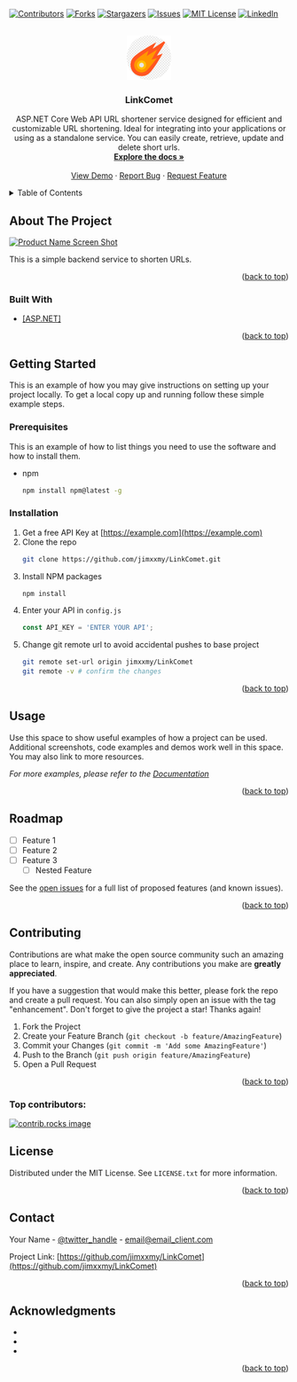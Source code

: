<!-- Improved compatibility of back to top link: See: https://github.com/othneildrew/Best-README-Template/pull/73 -->
<a id="readme-top"></a>
<!--
*** Thanks for checking out the Best-README-Template. If you have a suggestion
*** that would make this better, please fork the repo and create a pull request
*** or simply open an issue with the tag "enhancement".
*** Don't forget to give the project a star!
*** Thanks again! Now go create something AMAZING! :D
-->



<!-- PROJECT SHIELDS -->
<!--
*** I'm using markdown "reference style" links for readability.
*** Reference links are enclosed in brackets [ ] instead of parentheses ( ).
*** See the bottom of this document for the declaration of the reference variables
*** for contributors-url, forks-url, etc. This is an optional, concise syntax you may use.
*** https://www.markdownguide.org/basic-syntax/#reference-style-links
-->
[![Contributors][contributors-shield]][contributors-url]
[![Forks][forks-shield]][forks-url]
[![Stargazers][stars-shield]][stars-url]
[![Issues][issues-shield]][issues-url]
[![MIT License][license-shield]][license-url]
[![LinkedIn][linkedin-shield]][linkedin-url]



<!-- PROJECT LOGO -->
<br />
<div align="center">
  <a href="https://github.com/jimxxmy/LinkComet">
    <img src="UrlShortner/Assets/Images/Logo/icon-512.png" alt="Logo" width="80" height="80">
  </a>

<h3 align="center">LinkComet</h3>

  <p align="center">
    ASP.NET Core Web API URL shortener service designed for efficient and customizable URL shortening. Ideal for integrating into your applications or using as a standalone service. You can easily create, retrieve, update and delete short urls.
    <br />
    <a href="https://github.com/jimxxmy/LinkComet"><strong>Explore the docs »</strong></a>
    <br />
    <br />
    <a href="https://github.com/jimxxmy/LinkComet">View Demo</a>
    ·
    <a href="https://github.com/jimxxmy/LinkComet/issues/new?labels=bug&template=bug-report---.md">Report Bug</a>
    ·
    <a href="https://github.com/jimxxmy/LinkComet/issues/new?labels=enhancement&template=feature-request---.md">Request Feature</a>
  </p>
</div>



<!-- TABLE OF CONTENTS -->
<details>
  <summary>Table of Contents</summary>
  <ol>
    <li>
      <a href="#about-the-project">About The Project</a>
      <ul>
        <li><a href="#built-with">Built With</a></li>
      </ul>
    </li>
    <li>
      <a href="#getting-started">Getting Started</a>
      <ul>
        <li><a href="#prerequisites">Prerequisites</a></li>
        <li><a href="#installation">Installation</a></li>
      </ul>
    </li>
    <li><a href="#usage">Usage</a></li>
    <li><a href="#roadmap">Roadmap</a></li>
    <li><a href="#contributing">Contributing</a></li>
    <li><a href="#license">License</a></li>
    <li><a href="#contact">Contact</a></li>
    <li><a href="#acknowledgments">Acknowledgments</a></li>
  </ol>
</details>



<!-- ABOUT THE PROJECT -->
## About The Project

[![Product Name Screen Shot][product-screenshot]](https://example.com)

This is a simple backend service to shorten URLs.

<p align="right">(<a href="#readme-top">back to top</a>)</p>



### Built With

* [[ASP.NET]][asp-dotnet-core-url]

<p align="right">(<a href="#readme-top">back to top</a>)</p>



<!-- GETTING STARTED -->
## Getting Started

This is an example of how you may give instructions on setting up your project locally.
To get a local copy up and running follow these simple example steps.

### Prerequisites

This is an example of how to list things you need to use the software and how to install them.
* npm
  ```sh
  npm install npm@latest -g
  ```

### Installation

1. Get a free API Key at [https://example.com](https://example.com)
2. Clone the repo
   ```sh
   git clone https://github.com/jimxxmy/LinkComet.git
   ```
3. Install NPM packages
   ```sh
   npm install
   ```
4. Enter your API in `config.js`
   ```js
   const API_KEY = 'ENTER YOUR API';
   ```
5. Change git remote url to avoid accidental pushes to base project
   ```sh
   git remote set-url origin jimxxmy/LinkComet
   git remote -v # confirm the changes
   ```

<p align="right">(<a href="#readme-top">back to top</a>)</p>



<!-- USAGE EXAMPLES -->
## Usage

Use this space to show useful examples of how a project can be used. Additional screenshots, code examples and demos work well in this space. You may also link to more resources.

_For more examples, please refer to the [Documentation](https://example.com)_

<p align="right">(<a href="#readme-top">back to top</a>)</p>



<!-- ROADMAP -->
## Roadmap

- [ ] Feature 1
- [ ] Feature 2
- [ ] Feature 3
    - [ ] Nested Feature

See the [open issues](https://github.com/jimxxmy/LinkComet/issues) for a full list of proposed features (and known issues).

<p align="right">(<a href="#readme-top">back to top</a>)</p>



<!-- CONTRIBUTING -->
## Contributing

Contributions are what make the open source community such an amazing place to learn, inspire, and create. Any contributions you make are **greatly appreciated**.

If you have a suggestion that would make this better, please fork the repo and create a pull request. You can also simply open an issue with the tag "enhancement".
Don't forget to give the project a star! Thanks again!

1. Fork the Project
2. Create your Feature Branch (`git checkout -b feature/AmazingFeature`)
3. Commit your Changes (`git commit -m 'Add some AmazingFeature'`)
4. Push to the Branch (`git push origin feature/AmazingFeature`)
5. Open a Pull Request

<p align="right">(<a href="#readme-top">back to top</a>)</p>

### Top contributors:

<a href="https://github.com/jimxxmy/LinkComet/graphs/contributors">
  <img src="https://contrib.rocks/image?repo=jimxxmy/LinkComet" alt="contrib.rocks image" />
</a>



<!-- LICENSE -->
## License

Distributed under the MIT License. See `LICENSE.txt` for more information.

<p align="right">(<a href="#readme-top">back to top</a>)</p>



<!-- CONTACT -->
## Contact

Your Name - [@twitter_handle](https://twitter.com/twitter_handle) - email@email_client.com

Project Link: [https://github.com/jimxxmy/LinkComet](https://github.com/jimxxmy/LinkComet)

<p align="right">(<a href="#readme-top">back to top</a>)</p>



<!-- ACKNOWLEDGMENTS -->
## Acknowledgments

* []()
* []()
* []()

<p align="right">(<a href="#readme-top">back to top</a>)</p>



<!-- MARKDOWN LINKS & IMAGES -->
<!-- https://www.markdownguide.org/basic-syntax/#reference-style-links -->
[contributors-shield]: https://img.shields.io/github/contributors/jimxxmy/LinkComet.svg?style=for-the-badge
[contributors-url]: https://github.com/jimxxmy/LinkComet/graphs/contributors
[forks-shield]: https://img.shields.io/github/forks/jimxxmy/LinkComet.svg?style=for-the-badge
[forks-url]: https://github.com/jimxxmy/LinkComet/network/members
[stars-shield]: https://img.shields.io/github/stars/jimxxmy/LinkComet.svg?style=for-the-badge
[stars-url]: https://github.com/jimxxmy/LinkComet/stargazers
[issues-shield]: https://img.shields.io/github/issues/jimxxmy/LinkComet.svg?style=for-the-badge
[issues-url]: https://github.com/jimxxmy/LinkComet/issues
[license-shield]: https://img.shields.io/github/license/jimxxmy/LinkComet.svg?style=for-the-badge
[license-url]: https://github.com/jimxxmy/LinkComet/blob/master/LICENSE.txt
[linkedin-shield]: https://img.shields.io/badge/-LinkedIn-black.svg?style=for-the-badge&logo=linkedin&colorB=555
[linkedin-url]: https://linkedin.com/in/jimit-vaghela
[product-screenshot]: images/screenshot.png
[asp-dotnet-core-url]: https://dotnet.microsoft.com/en-us/apps/aspnet
